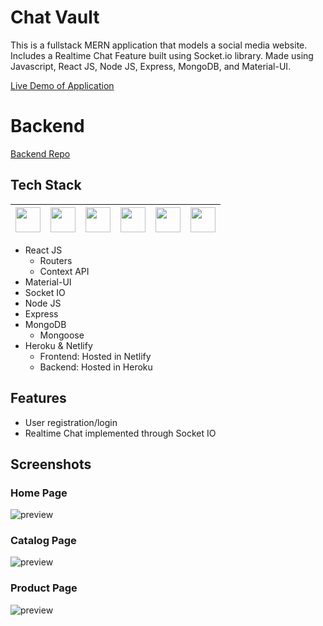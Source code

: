 # Chat Vault

This is a fullstack MERN application that models a social media website. Includes a Realtime Chat Feature built using Socket.io library. Made using Javascript, React JS, Node JS, Express, MongoDB, and Material-UI. <br />

[Live Demo of Application](https://chatvault.netlify.app/)

# Backend

[Backend Repo](https://github.com/lazirpascual/chat-vault-backend)

## Tech Stack

| <img src="https://cdn.jsdelivr.net/npm/simple-icons@v4/icons/javascript.svg" width="40"> | <img src="https://cdn.jsdelivr.net/npm/simple-icons@v4/icons/react.svg" width="40"> | <img src="https://cdn.jsdelivr.net/npm/simple-icons@4.25.0/icons/node-dot-js.svg" width="40"> | <img src="https://cdn.jsdelivr.net/npm/simple-icons@v4/icons/express.svg" width="40"> | <img src="https://cdn.jsdelivr.net/npm/simple-icons@v4/icons/mongodb.svg" width="40"> | <img src="https://cdn.jsdelivr.net/npm/simple-icons@v4/icons/material-ui.svg" width="40"> |
| :--------------------------------------------------------------------------------------: | :---------------------------------------------------------------------------------: | :-------------------------------------------------------------------------------------------: | ------------------------------------------------------------------------------------- | ------------------------------------------------------------------------------------- | ----------------------------------------------------------------------------------------- |

- React JS
  - Routers
  - Context API
- Material-UI
- Socket IO
- Node JS
- Express
- MongoDB
  - Mongoose
- Heroku & Netlify
  - Frontend: Hosted in Netlify
  - Backend: Hosted in Heroku

## Features

- User registration/login
- Realtime Chat implemented through Socket IO

## Screenshots

### Home Page

![preview]()

### Catalog Page

![preview]()

### Product Page

![preview]()
